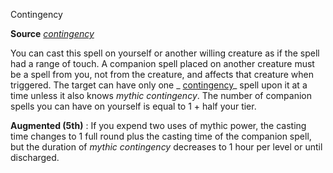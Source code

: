 Contingency

**Source** [_contingency_](spells/contingency#_contingency)

You can cast this spell on yourself or another willing creature as if the spell had a range of touch. A companion spell placed on another creature must be a spell from you, not from the creature, and affects that creature when triggered. The target can have only one _ [contingency](spells/contingency#_contingency)_ spell upon it at a time unless it also knows _mythic contingency_. The number of companion spells you can have on yourself is equal to 1 + half your tier.

**Augmented (5th)** : If you expend two uses of mythic power, the casting time changes to 1 full round plus the casting time of the companion spell, but the duration of _mythic contingency_ decreases to 1 hour per level or until discharged.

